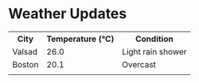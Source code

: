 # Weather Updates

<!-- WEATHER-UPDATE-START -->
<table><tr><th>City</th><th>Temperature (°C)</th><th>Condition</th></tr><tr><td>Valsad</td><td>26.0</td><td>Light rain shower</td></tr><tr><td>Boston</td><td>20.1</td><td>Overcast</td></tr><tr><td></td><td></td><td></td></tr></table>
<!-- WEATHER-UPDATE-END -->
